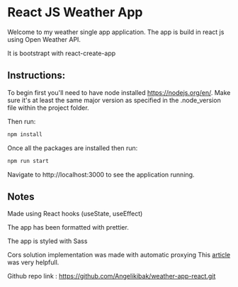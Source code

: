 <h1>React JS Weather App</h1>

Welcome to my weather single app application.
The app is build in react js using Open Weather API.

It is bootstrapt with react-create-app

<h2>Instructions:</h2>

To begin first you'll need to have node installed https://nodejs.org/en/. Make sure it's at least the same major version as specified in the .node_version file within the project folder.

Then run:

```sh
npm install
```

Once all the packages are installed then run:

```sh
npm run start
```

Navigate to http://localhost:3000 to see the application running.

<h2>Notes</h2>

Made using React hooks (useState, useEffect)

The app has been formatted with prettier.

The app is styled with Sass

Cors solution implementation was made with automatic proxying
This <a href = 'https://www.telerik.com/blogs/dealing-with-cors-in-create-react-app?fbclid=IwAR16UkgOlvjuR2ra7KhOoDMI7xpGormybuh4FCoQhgCsK5ElafcYsNMat4w'>article</a> was very helpfull.

Github repo link : https://github.com/Angelikibak/weather-app-react.git

